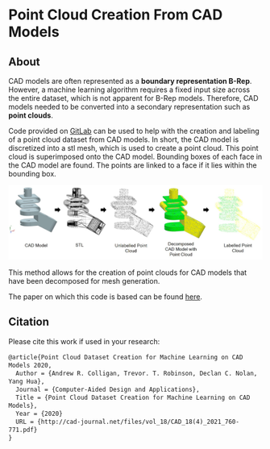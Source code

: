 # Point Cloud Creation From CAD Models
## About
CAD models are often represented as a **boundary representation B-Rep**. However, a machine learning algorithm requires a fixed input size across the entire dataset, which is not apparent for B-Rep models. Therefore, CAD models needed to be converted into a secondary representation such as **point clouds**.

Code provided on [GitLab](https://gitlab.com/qub_femg/machine-learning/point-cloud-creation-from-cad-models/-/tree/master) can be used to help with the creation and labeling of a point cloud dataset from CAD models. In short, the CAD model is discretized into a stl mesh, which is used to create a point cloud. This point cloud is superimposed onto the CAD model. Bounding boxes of each face in the CAD model are found. The points are linked to a face if it lies within the bounding box. 

![Process Flow](imgs/process_flow.jpg)

This method allows for the creation of point clouds for CAD models that have been decomposed for mesh generation.

The paper on which this code is based can be found [here](http://cad-journal.net/files/vol_18/CAD_18(4)_2021_760-771.pdf).

## Citation
Please cite this work if used in your research:

    @article{Point Cloud Dataset Creation for Machine Learning on CAD Models 2020,
      Author = {Andrew R. Colligan, Trevor. T. Robinson, Declan C. Nolan, Yang Hua},
      Journal = {Computer-Aided Design and Applications},
      Title = {Point Cloud Dataset Creation for Machine Learning on CAD Models},
      Year = {2020}
      URL = {http://cad-journal.net/files/vol_18/CAD_18(4)_2021_760-771.pdf}
    }

